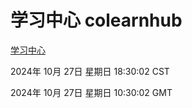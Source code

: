 # 学习中心 colearnhub
[学习中心](http://219.139.197.74:56308/colearnhub/)

2024年 10月 27日 星期日 18:30:02 CST

2024年 10月 27日 星期日 10:30:02 GMT
